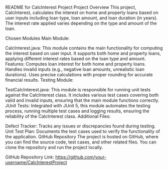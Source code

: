 README for CalcInterest Project
Project Overview
This project, CalcInterest, calculates the interest on home and property loans based on user inputs including loan type, loan amount, and loan duration (in years). The interest rate applied varies depending on the type and amount of the loan.

Chosen Modules
Main Module:

CalcInterest.java: This module contains the main functionality for computing the interest based on user input. It supports both home and property loans, applying different interest rates based on the loan type and amount.
Features:
Computes loan interest for both home and property loans.
Handles invalid inputs (e.g., negative loan amounts, unrealistic loan durations).
Uses precise calculations with proper rounding for accurate financial results.
Testing Module:

TestCalcInterest.java: This module is responsible for running unit tests against the CalcInterest class. It includes various test cases covering both valid and invalid inputs, ensuring that the main module functions correctly.
JUnit Tests: Integrated with JUnit 5, this module automates the testing process, running multiple test cases and logging results, ensuring the reliability of the CalcInterest class.
Additional Files:

Defect Tracker: Tracks any issues or discrepancies found during testing.
Unit Test Plan: Documents the test cases used to verify the functionality of the application.
GitHub Repository
The project is hosted on GitHub, where you can find the source code, test cases, and other related files. You can clone the repository and run the project locally.

GitHub Repository Link: https://github.com/your-username/CalcInterestProject